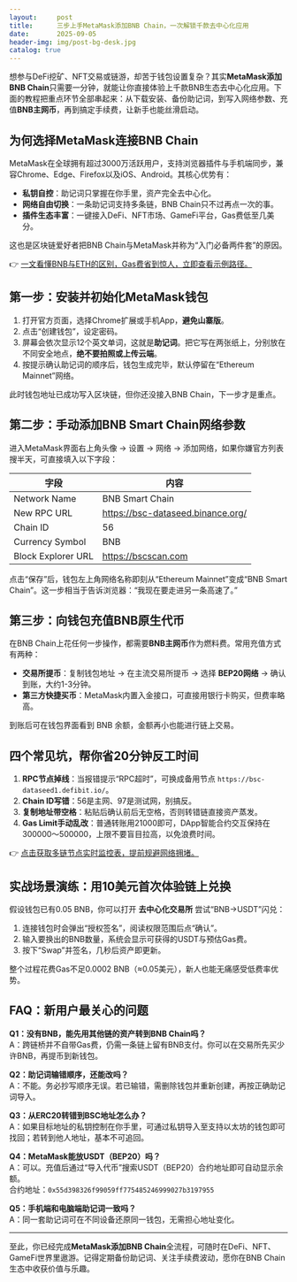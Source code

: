 ```yaml
---
layout:     post
title:      三步上手MetaMask添加BNB Chain，一次解锁千款去中心化应用
date:       2025-09-05
header-img: img/post-bg-desk.jpg
catalog: true
---
```


想参与DeFi挖矿、NFT交易或链游，却苦于钱包设置复杂？其实**MetaMask添加BNB Chain**只需要一分钟，就能让你直接体验上千款BNB生态去中心化应用。下面的教程把重点环节全部串起来：从下载安装、备份助记词，到写入网络参数、充值**BNB主网币**，再到搞定手续费，让新手也能丝滑启动。

## 为何选择MetaMask连接BNB Chain

MetaMask在全球拥有超过3000万活跃用户，支持浏览器插件与手机端同步，兼容Chrome、Edge、Firefox以及iOS、Android。其核心优势有：

- **私钥自控**：助记词只掌握在你手里，资产完全去中心化。
- **网络自由切换**：一条助记词支持多条链，BNB Chain只不过再点一次的事。
- **插件生态丰富**：一键接入DeFi、NFT市场、GameFi平台，Gas费低至几美分。

这也是区块链爱好者把BNB Chain与MetaMask并称为“入门必备两件套”的原因。

👉 [一文看懂BNB与ETH的区别，Gas费省到惊人，立即查看示例路径。](https://okxdog.com/)

## 第一步：安装并初始化MetaMask钱包

1. 打开官方页面，选择Chrome扩展或手机App，**避免山寨版**。
2. 点击“创建钱包”，设定密码。
3. 屏幕会依次显示12个英文单词，这就是**助记词**。把它写在两张纸上，分别放在不同安全地点，**绝不要拍照或上传云端**。
4. 按提示确认助记词的顺序后，钱包生成完毕，默认停留在“Ethereum Mainnet”网络。

此时钱包地址已成功写入区块链，但你还没接入BNB Chain，下一步才是重点。

## 第二步：手动添加BNB Smart Chain网络参数

进入MetaMask界面右上角头像 → 设置 → 网络 → 添加网络，如果你嫌官方列表搜半天，可直接填入以下字段：

| 字段 | 内容 |
|---|---|
| Network Name | BNB Smart Chain |
| New RPC URL | https://bsc-dataseed.binance.org/ |
| Chain ID | 56 |
| Currency Symbol | BNB |
| Block Explorer URL | https://bscscan.com |

点击“保存”后，钱包左上角网络名称即刻从“Ethereum Mainnet”变成“BNB Smart Chain”。这一步相当于告诉浏览器：“我现在要走进另一条高速了。”

## 第三步：向钱包充值BNB原生代币

在BNB Chain上花任何一步操作，都需要**BNB主网币**作为燃料费。常用充值方式有两种：

- **交易所提币**：复制钱包地址 → 在主流交易所提币 → 选择 **BEP20网络** → 确认到账，大约1-3分钟。
- **第三方快捷买币**：MetaMask内置入金接口，可直接用银行卡购买，但费率略高。

到账后可在钱包界面看到 BNB 余额，金额再小也能进行链上交易。

## 四个常见坑，帮你省20分钟反工时间

1. **RPC节点掉线**：当报错提示“RPC超时”，可换成备用节点 `https://bsc-dataseed1.defibit.io/`。
2. **Chain ID写错**：56是主网、97是测试网，别搞反。
3. **复制地址带空格**：粘贴后确认前后无空格，否则转错链直接资产蒸发。
4. **Gas Limit手动乱改**：普通转账用21000即可，DApp智能合约交互保持在300000～500000，上限不要盲目拉高，以免浪费时间。

👉 [点击获取多链节点实时监控表，提前规避网络拥堵。](https://okxdog.com/)

## 实战场景演练：用10美元首次体验链上兑换

假设钱包已有0.05 BNB，你可以打开 **去中心化交易所** 尝试“BNB→USDT”闪兑：

1. 连接钱包时会弹出“授权签名”，阅读权限范围后点“确认”。
2. 输入要换出的BNB数量，系统会显示可获得的USDT与预估Gas费。
3. 按下“Swap”并签名，几秒后资产即更新。

整个过程花费Gas不足0.0002 BNB（≈0.05美元），新人也能无痛感受低费率优势。

## FAQ：新用户最关心的问题

**Q1：没有BNB，能先用其他链的资产转到BNB Chain吗？**  
A：跨链桥并不自带Gas费，仍需一条链上留有BNB支付。你可以在交易所先买少许BNB，再提币到新钱包。

**Q2：助记词输错顺序，还能改吗？**  
A：不能。务必抄写顺序无误。若已输错，需删除钱包并重新创建，再按正确助记词导入。

**Q3：从ERC20转错到BSC地址怎么办？**  
A：如果目标地址的私钥控制在你手里，可通过私钥导入至支持以太坊的钱包即可找回；若转到他人地址，基本不可追回。

**Q4：MetaMask能放USDT（BEP20）吗？**  
A：可以。充值后通过“导入代币”搜索USDT（BEP20）合约地址即可自动显示余额。  
合约地址：`0x55d398326f99059ff775485246999027b3197955`

**Q5：手机端和电脑端助记词一致吗？**  
A：同一套助记词可在不同设备还原同一钱包，无需担心地址变化。

---

至此，你已经完成**MetaMask添加BNB Chain**全流程，可随时在DeFi、NFT、GameFi世界里遨游。记得定期备份助记词、关注手续费波动，愿你在BNB Chain生态中收获价值与乐趣。